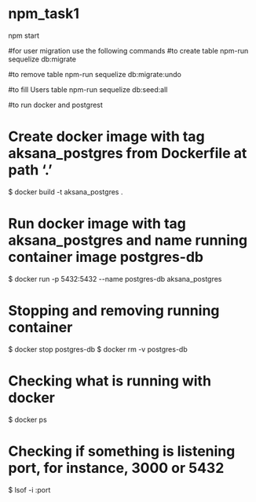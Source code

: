 # npm_task1
npm start


#for user migration use the following commands
#to create table
npm-run sequelize db:migrate

#to remove table
npm-run sequelize db:migrate:undo

#to fill Users table
npm-run sequelize db:seed:all

#to run docker and postgrest
# Create docker image with tag aksana_postgres from Dockerfile at path ‘.’
$ docker build -t aksana_postgres .

# Run docker image with tag aksana_postgres and name running container image postgres-db
$ docker run -p 5432:5432 --name postgres-db aksana_postgres

# Stopping and removing running container
$ docker stop postgres-db
$ docker rm -v postgres-db

# Checking what is running with docker
$ docker ps
# Checking if something is listening port, for instance, 3000 or 5432
$ lsof -i :port